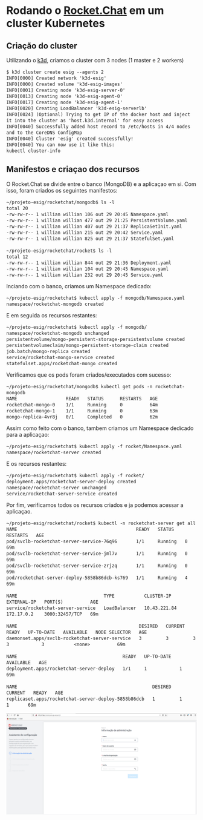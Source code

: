 # Rodando o [Rocket.Chat](https://github.com/RocketChat/Rocket.Chat) em um cluster Kubernetes

## Criação do cluster

Utilizando o [k3d](https://github.com/rancher/k3d), criamos o cluster com 3 nodes (1 master e 2 workers)

```
$ k3d cluster create esig --agents 2
INFO[0000] Created network 'k3d-esig'                   
INFO[0000] Created volume 'k3d-esig-images'             
INFO[0001] Creating node 'k3d-esig-server-0'            
INFO[0013] Creating node 'k3d-esig-agent-0'             
INFO[0017] Creating node 'k3d-esig-agent-1'             
INFO[0020] Creating LoadBalancer 'k3d-esig-serverlb'    
INFO[0024] (Optional) Trying to get IP of the docker host and inject it into the cluster as 'host.k3d.internal' for easy access 
INFO[0040] Successfully added host record to /etc/hosts in 4/4 nodes and to the CoreDNS ConfigMap 
INFO[0040] Cluster 'esig' created successfully!         
INFO[0040] You can now use it like this:                
kubectl cluster-info
```

## Manifestos e criaçao dos recursos

O Rocket.Chat se divide entre o banco (MongoDB) e a aplicaçao em si.
Com isso, foram criados os seguintes manifestos:

```
~/projeto-esig/rocketchat/mongodb$ ls -l
total 20
-rw-rw-r-- 1 willian willian 106 out 29 20:45 Namespace.yaml
-rw-rw-r-- 1 willian willian 477 out 29 21:25 PersistentVolume.yaml
-rw-rw-r-- 1 willian willian 407 out 29 21:37 ReplicaSetInit.yaml
-rw-rw-r-- 1 willian willian 215 out 29 20:42 Service.yaml
-rw-rw-r-- 1 willian willian 825 out 29 21:37 StatefulSet.yaml

~/projeto-esig/rocketchat/rocket$ ls -l
total 12
-rw-rw-r-- 1 willian willian 844 out 29 21:36 Deployment.yaml
-rw-rw-r-- 1 willian willian 104 out 29 20:45 Namespace.yaml
-rw-rw-r-- 1 willian willian 232 out 29 20:45 Service.yaml
```

Inciando com o banco, criamos um Namespace dedicado:

```
~/projeto-esig/rocketchat$ kubectl apply -f mongodb/Namespace.yaml 
namespace/rocketchat-mongodb created
```

E em seguida os recursos restantes:

```
~/projeto-esig/rocketchat$ kubectl apply -f mongodb/
namespace/rocketchat-mongodb unchanged
persistentvolume/mongo-persistent-storage-persistentvolume created
persistentvolumeclaim/mongo-persistent-storage-claim created
job.batch/mongo-replica created
service/rocketchat-mongo-service created
statefulset.apps/rocketchat-mongo created
```

Verificamos que os pods foram criados/executados com sucesso:

```
~/projeto-esig/rocketchat/mongodb$ kubectl get pods -n rocketchat-mongodb 
NAME                  READY   STATUS      RESTARTS   AGE
rocketchat-mongo-0    1/1     Running     0          64m
rocketchat-mongo-1    1/1     Running     0          63m
mongo-replica-4vr8j   0/1     Completed   0          62m
```


Assim como feito com o banco, tambem criamos um Namespace dedicado para a aplicaçao:

```
~/projeto-esig/rocketchat$ kubectl apply -f rocket/Namespace.yaml
namespace/rocketchat-server created
```

E os recursos restantes:

```
~/projeto-esig/rocketchat$ kubectl apply -f rocket/
deployment.apps/rocketchat-server-deploy created
namespace/rocketchat-server unchanged
service/rocketchat-server-service created
```

Por fim, verificamos todos os recursos criados e ja podemos acessar a aplicaçao.

```
~/projeto-esig/rocketchat/rocket$ kubectl -n rocketchat-server get all
NAME                                            READY   STATUS    RESTARTS   AGE
pod/svclb-rocketchat-server-service-76q96       1/1     Running   0          69m
pod/svclb-rocketchat-server-service-jml7v       1/1     Running   0          69m
pod/svclb-rocketchat-server-service-zrjzq       1/1     Running   0          69m
pod/rocketchat-server-deploy-5858b86dcb-ks769   1/1     Running   4          69m

NAME                                TYPE           CLUSTER-IP     EXTERNAL-IP   PORT(S)          AGE
service/rocketchat-server-service   LoadBalancer   10.43.221.84   172.17.0.2    3000:32457/TCP   69m

NAME                                             DESIRED   CURRENT   READY   UP-TO-DATE   AVAILABLE   NODE SELECTOR   AGE
daemonset.apps/svclb-rocketchat-server-service   3         3         3       3            3           <none>          69m

NAME                                       READY   UP-TO-DATE   AVAILABLE   AGE
deployment.apps/rocketchat-server-deploy   1/1     1            1           69m

NAME                                                  DESIRED   CURRENT   READY   AGE
replicaset.apps/rocketchat-server-deploy-5858b86dcb   1         1         1       69m
```

![Captura](https://github.com/willian-as/rocketchat/blob/main/images/Captura%20de%20tela%20de%202020-10-30%2021-41-35.png)

